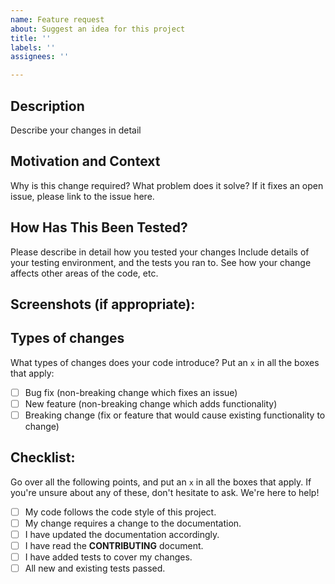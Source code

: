 ```yaml
---
name: Feature request
about: Suggest an idea for this project
title: ''
labels: ''
assignees: ''

---
```


<!--- Provide a general summary of your changes in the Title above -->

## Description
 Describe your changes in detail 

## Motivation and Context
 Why is this change required? What problem does it solve?
 If it fixes an open issue, please link to the issue here.

## How Has This Been Tested?
 Please describe in detail how you tested your changes
 Include details of your testing environment, and the tests you ran to.
 See how your change affects other areas of the code, etc.

## Screenshots (if appropriate):


## Types of changes
 What types of changes does your code introduce? Put an `x` in all the boxes that apply:
- [ ] Bug fix (non-breaking change which fixes an issue)
- [ ] New feature (non-breaking change which adds functionality)
- [ ] Breaking change (fix or feature that would cause existing functionality to change)

## Checklist:
 Go over all the following points, and put an `x` in all the boxes that apply.
 If you're unsure about any of these, don't hesitate to ask. We're here to help! 
- [ ] My code follows the code style of this project.
- [ ] My change requires a change to the documentation.
- [ ] I have updated the documentation accordingly.
- [ ] I have read the **CONTRIBUTING** document.
- [ ] I have added tests to cover my changes.
- [ ] All new and existing tests passed.
